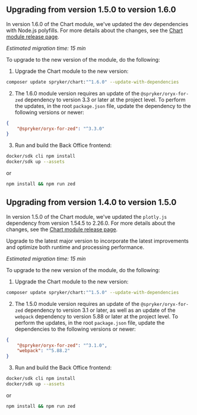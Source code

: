 ## Upgrading from version 1.5.0 to version 1.6.0

In version 1.6.0 of the Chart module, we've updated the dev dependencies with Node.js polyfills. For more details about the changes, see the [Chart module release page](https://github.com/spryker/chart/releases).

*Estimated migration time: 15 min*

To upgrade to the new version of the module, do the following:

1. Upgrade the Chart module to the new version:

```bash
composer update spryker/chart:"^1.6.0" --update-with-dependencies
```

2. The 1.6.0 module version requires an update of the `@spryker/oryx-for-zed` dependency to version 3.3 or later at the project level.
   To perform the updates, in the root `package.json` file, update the dependency to the following versions or newer:

```json
{
    "@spryker/oryx-for-zed": "^3.3.0"
}
```

3. Run and build the Back Office frontend:

```bash
docker/sdk cli npm install
docker/sdk up --assets
```

or

```bash
npm install && npm run zed
```

## Upgrading from version 1.4.0 to version 1.5.0

In version 1.5.0 of the Chart module, we've updated the `plotly.js` dependency from version 1.54.5 to 2.26.0. For more details about the changes, see the [Chart module release page](https://github.com/spryker/chart/releases).

Upgrade to the latest major version to incorporate the latest improvements and optimize both runtime and processing performance.


*Estimated migration time: 15 min*

To upgrade to the new version of the module, do the following:

1. Upgrade the Chart module to the new version:

```bash
composer update spryker/chart:"^1.5.0" --update-with-dependencies
```

2. The 1.5.0 module version requires an update of the `@spryker/oryx-for-zed` dependency to version 3.1 or later, as well as an update of the `webpack` dependency to version 5.88 or later at the project level. 
To perform the updates, in the root `package.json` file, update the dependencies to the following versions or newer:

```json
{
    "@spryker/oryx-for-zed": "^3.1.0",
    "webpack": "^5.88.2"
}
```

3. Run and build the Back Office frontend:

```bash
docker/sdk cli npm install
docker/sdk up --assets
```

or

```bash
npm install && npm run zed
```
